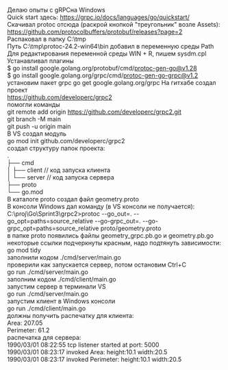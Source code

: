 Делаю опыты с gRPCна Windows  
Quick start здесь: https://grpc.io/docs/languages/go/quickstart/  
Скачивал protoc отсюда (раскрой кнопкой "треугольник" возле Assets):  
https://github.com/protocolbuffers/protobuf/releases?page=2  
Распаковал в папку C:\tmp  
Путь C:\tmp\protoc-24.2-win64\bin добавил в переменную среды Path  
Для редактирования переменной среды WIN + R, пишем sysdm.cpl
Устанавливал плагины  
$ go install google.golang.org/protobuf/cmd/protoc-gen-go@v1.28  
$ go install google.golang.org/grpc/cmd/protoc-gen-go-grpc@v1.2  
установим пакет grpc
go get google.golang.org/grpc
На гитхабе создал проект  
https://github.com/developerc/grpc2  
помогли команды  
git remote add origin https://github.com/developerc/grpc2.git  
git branch -M main  
git push -u origin main  
В VS создал модуль  
go mod init github.com/developerc/grpc2  
создал структуру папок проекта:  
.  
├── cmd    
│ ├── client // код запуска клиента  
│ └── server // код запуска сервера  
├── proto  
└── go.mod  
В каталоге proto создал файл geometry.proto  
В консоли Windows дал команду (в VS консоли не получается):  
C:\proj\Go\Sprint3\grpc2>protoc --go_out=. --go_opt=paths=source_relative     --go-grpc_out=. --go-grpc_opt=paths=source_relative     proto/geometry.proto  
в папке proto появились файлы geometry_grpc.pb.go и geometry.pb.go  
некоторые ссылки подчеркнуты красным, надо подтянуть зависимости:  
go mod tidy  
заполнили кодом ./cmd/server/main.go  
проверили как запускается сервер, потом остановим Ctrl+C  
go run ./cmd/server/main.go  
заполним кодом ./cmd/client/main.go  
запустим сервер в терминали VS  
go run ./cmd/server/main.go  
запустим клиент в Windows консоли  
go run ./cmd/client/main.go  
должны получить распечатку для клиента:  
Area:  207.05  
Perimeter:  61.2  
распечатка для сервера:  
1990/03/01 08:22:55 tcp listener started at port:  5000  
1990/03/01 08:23:17 invoked Area:  height:10.1 width:20.5  
1990/03/01 08:23:17 invoked Perimeter:  height:10.1 width:20.5  
  
